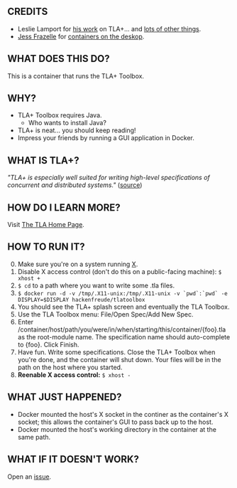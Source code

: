 ## CREDITS
* Leslie Lamport for [his work](http://research.microsoft.com/en-us/um/people/lamport/tla/papers.html) on TLA+... and [lots of other things](https://en.wikipedia.org/wiki/Leslie_Lamport). 
* [Jess Frazelle](https://github.com/jfrazelle) for [containers on the deskop](https://blog.jessfraz.com/post/docker-containers-on-the-desktop/).

## WHAT DOES THIS DO?
This is a container that runs the TLA+ Toolbox.

## WHY?
* TLA+ Toolbox requires Java.
	* Who wants to install Java?
* TLA+ is neat... you should keep reading!
* Impress your friends by running a GUI application in Docker.

## WHAT IS TLA+?
_"TLA+ is especially well suited for writing high-level specifications of concurrent and distributed systems."_ ([source](http://research.microsoft.com/en-us/um/people/lamport/tla/tla-intro.html))

## HOW DO I LEARN MORE?
Visit [The TLA Home Page](http://research.microsoft.com/en-us/um/people/lamport/tla/tla.html).

## HOW TO RUN IT?
0. Make sure you're on a system running [X](https://en.wikipedia.org/wiki/X_Window_System).
1. Disable X access control (don't do this on a public-facing machine): `$ xhost +`
2. `$ cd` to a path where you want to write some .tla files.
3. ``$ docker run -d -v /tmp/.X11-unix:/tmp/.X11-unix -v `pwd`:`pwd` -e DISPLAY=$DISPLAY hackenfreude/tlatoolbox``
4. You should see the TLA+ splash screen and eventually the TLA Toolbox.
5. Use the TLA Toolbox menu: File/Open Spec/Add New Spec.
6. Enter /container/host/path/you/were/in/when/starting/this/container/{foo}.tla as the root-module name. The specification name should auto-complete to {foo}. Click Finish.
7. Have fun. Write some specifications. Close the TLA+ Toolbox when you're done, and the container will shut down. Your files will be in the path on the host where you started.
8. __Reenable X access control:__ `$ xhost -`

## WHAT JUST HAPPENED?
* Docker mounted the host's X socket in the continer as the container's X socket; this allows the container's GUI to pass back up to the host.
* Docker mounted the host's working directory in the container at the same path.

## WHAT IF IT DOESN'T WORK?
Open an [issue](https://github.com/hackenfreude/docker-tlatoolbox/issues/new).
